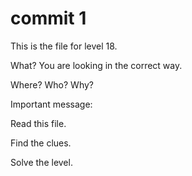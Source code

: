 # commit 1

This is the file for level 18.

What? You are looking in the correct way.

Where? Who? Why?

Important message:

Read this file.

Find the clues.

Solve the level.
